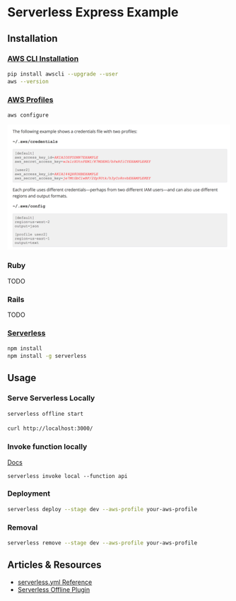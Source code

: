 # Serverless Express Example

## Installation

### [AWS CLI Installation](http://docs.aws.amazon.com/cli/latest/userguide/installing.html)

```bash
pip install awscli --upgrade --user
aws --version
```

### [AWS Profiles](https://serverless.com/framework/docs/providers/aws/guide/credentials/)

```bash
aws configure
```

![](docs/profiles.png)

### Ruby

TODO

### Rails

TODO

### [Serverless](https://github.com/serverless/serverless) 

```bash
npm install
npm install -g serverless
```


## Usage


### Serve Serverless Locally

```bash
serverless offline start

curl http://localhost:3000/
```


### Invoke function locally

[Docs](https://serverless.com/framework/docs/providers/aws/cli-reference/invoke-local/)

```
serverless invoke local --function api
```

### Deployment

```bash
serverless deploy --stage dev --aws-profile your-aws-profile
```

### Removal

```bash
serverless remove --stage dev --aws-profile your-aws-profile
```



## Articles & Resources

* [serverless.yml Reference](https://serverless.com/framework/docs/providers/aws/guide/serverless.yml/)
* [Serverless Offline Plugin](https://github.com/dherault/serverless-offline)
